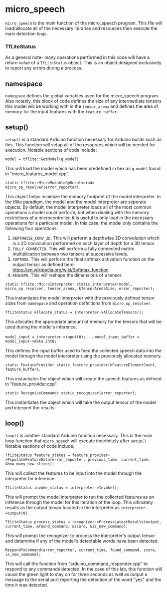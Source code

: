# micro_speech

```micro_speech``` is the main function of the micro_speech program. This file will load/allocate all of the necessary libraries and resources then execute the main detection loop.

### TfLiteStatus

As a general note- many operations performed in this code will have a return value of a ```TfLiteStatus``` object. This is an object designed exclusively to report any errors during a process.

## namespace

```namespace``` defines the global variables used for the micro_speech program. Also notably, this block of code defines the size of any intermediate tensors this model will be working with in the ```tensor_arena``` and defines the area of memory for the input features with the ```feature_buffer```.

## setup()

```setup()``` is a standard Arduino function necessary for Arduino builds such as this. This function will setup all of the resources which will be needed for execution. Notable sections of code include:

```model = tflite::GetModel(g_model)``` 

This will load the model which has been predefined in hex as ```g_model``` found in "micro_features_model.cpp".

```static tflite::MicroMutableOpResolver<4> micro_op_resolver(error_reporter);```

This object helps minimize the memory footprint of the model interpreter. In the tflite paradigm, the model and the model interpreter are seperate objects. By default, the model interpreter loads all of the most common operations a model could perform, but when dealing with the memory restrictions of a microcontroller, it is useful to only load in the necessary operations for a particular model. In this case, the model only contains the following four operations:

1. ```DEPTHWISE_CONV_2D```. This will perform a depthwise 2D convolution which is a 2D convolution performed on each layer of depth for a 3D tensor.
2. ```FULLY_CONNECTED```. This will perform a fully connected matrix multiplication between two tensors at successive levels.
3. ```SOFTMAX```. This will perform the final softmax activation function on the output tensor as defined here: https://en.wikipedia.org/wiki/Softmax_function
4. ```RESHAPE```. This will reshape the dimensions of a tensor.

```static tflite::MicroInterpreter static_interpreter(model, micro_op_resolver, tensor_arena, kTensorArenaSize, error_reporter);```

This instantiates the model interpreter with the previously defined tensor sizes from ```namespace``` and operation definitions from ```micro_op_resolver```.

```TfLiteStatus allocate_status = interpreter->AllocateTensors();```

This allocates the appropriate amount of memory for the tensors that will be used during the model's inference.

```model_input = interpreter->input(0);```
```...```
```model_input_buffer = model_input->data.int8;```

This defines the input buffer used to feed the collected speech data into the model through the model interpreter using the previously allocated memory.

```static FeatureProvider static_feature_provider(kFeatureElementCount, feature_buffer);```

This instantiates the object which will create the speech features as defined in "feature_provider.cpp".

```static RecognizeCommands static_recognizer(error_reporter);```

This instantiates the object which will take the output tensor of the model and interpret the results.


## loop()

```loop()``` is another standard Arduino function necessary. This is the main loop function that ```micro_speech``` will execute indefinitely after ```setup()```. Notable sections of code include:

```TfLiteStatus feature_status = feature_provider->PopulateFeatureData(error_reporter, previous_time, current_time, &how_many_new_slices);```

This will collect the features to be input into the model through the interpreter for inference.

```TfLiteStatus invoke_status = interpreter->Invoke();```

This will prompt the model interpreter to run the collected features as an inference through the model for this iteration of the loop. This ultimately results as the output tensor located in the interpreter as ```interpreter->output(0)```.

```TfLiteStatus process_status = recognizer->ProcessLatestResults(output, current_time, &found_command, &score, &is_new_command);```

This will prompt the recognizer to process the interpreter's output tensor and determine if any of the model's detectable words have been detected.

```RespondToCommand(error_reporter, current_time, found_command, score, is_new_command);```

This will call the function from "arduino_command_responder.cpp" to respond to any commands detected. In the case of this lab, this function will cause the green light to stay on for three seconds as well as output a message to the serial port reporting the detection of the word "yes" and the time it was detected.